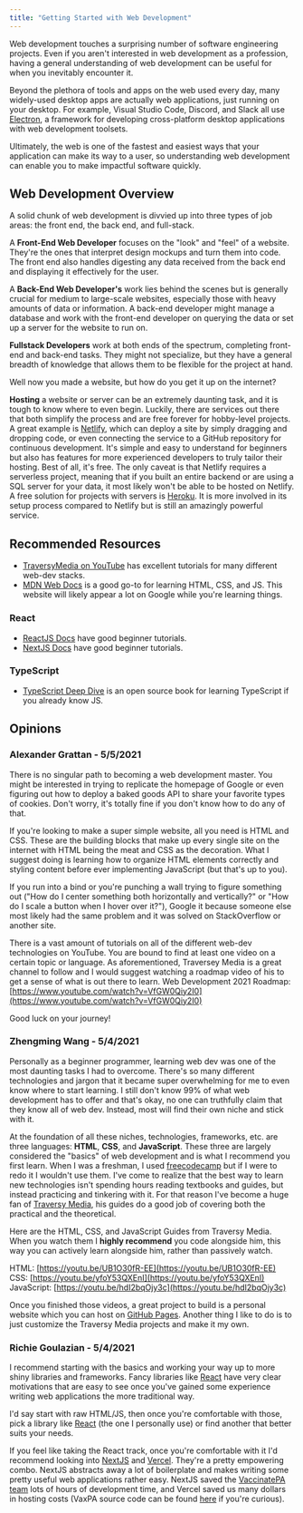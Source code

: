 ```yaml
---
title: "Getting Started with Web Development"
---
```


Web development touches a surprising number of software engineering projects. Even if you aren't interested in web development as a profession, having a general understanding of web development can be useful for when you inevitably encounter it.

Beyond the plethora of tools and apps on the web used every day, many widely-used desktop apps are actually web applications, just running on your desktop. For example, Visual Studio Code, Discord, and Slack all use [Electron](https://www.electronjs.org/), a framework for developing cross-platform desktop applications with web development toolsets.

Ultimately, the web is one of the fastest and easiest ways that your application can make its way to a user, so understanding web development can enable you to make impactful software quickly.

## Web Development Overview

A solid chunk of web development is divvied up into three types of job areas: the front end, the back end, and full-stack.

A **Front-End Web Developer** focuses on the "look" and "feel" of a website. They're the ones that interpret design mockups and turn them into code. The front end also handles digesting any data received from the back end and displaying it effectively for the user.

A **Back-End Web Developer's** work lies behind the scenes but is generally crucial for medium to large-scale websites, especially those with heavy amounts of data or information. A back-end developer might manage a database and work with the front-end developer on querying the data or set up a server for the website to run on.

**Fullstack Developers** work at both ends of the spectrum, completing front-end and back-end tasks. They might not specialize, but they have a general breadth of knowledge that allows them to be flexible for the project at hand.

Well now you made a website, but how do you get it up on the internet?

**Hosting** a website or server can be an extremely daunting task, and it is tough to know where to even begin. Luckily, there are services out there that both simplify the process and are free forever for hobby-level projects. A great example is [Netlify](https://www.netlify.com/), which can deploy a site by simply dragging and dropping code, or even connecting the service to a GitHub repository for continuous development. It's simple and easy to understand for beginners but also has features for more experienced developers to truly tailor their hosting. Best of all, it's free. The only caveat is that Netlify requires a serverless project, meaning that if you built an entire backend or are using a SQL server for your data, it most likely won't be able to be hosted on Netlify. A free solution for projects with servers is [Heroku](https://www.heroku.com/). It is more involved in its setup process compared to Netlify but is still an amazingly powerful service.

## Recommended Resources

- [TraversyMedia on YouTube](https://www.youtube.com/c/TraversyMedia) has excellent tutorials for many different web-dev stacks.
- [MDN Web Docs](https://developer.mozilla.org/en-US/docs/Learn) is a good go-to for learning HTML, CSS, and JS. This website will likely appear a lot on Google while you're learning things.

### React

- [ReactJS Docs](https://reactjs.org/tutorial/tutorial.html) have good beginner tutorials.
- [NextJS Docs](https://nextjs.org/learn/basics/create-nextjs-app) have good beginner tutorials.

### TypeScript

- [TypeScript Deep Dive](https://basarat.gitbook.io/typescript/) is an open source book for learning TypeScript if you already know JS.

## Opinions

### Alexander Grattan - 5/5/2021

There is no singular path to becoming a web development master. You might be interested in trying to replicate the homepage of Google or even figuring out how to deploy a baked goods API to share your favorite types of cookies. Don't worry, it's totally fine if you don't know how to do any of that.

If you're looking to make a super simple website, all you need is HTML and CSS. These are the building blocks that make up every single site on the internet with HTML being the meat and CSS as the decoration. What I suggest doing is learning how to organize HTML elements correctly and styling content before ever implementing JavaScript (but that's up to you).

If you run into a bind or you're punching a wall trying to figure something out ("How do I center something both horizontally and vertically?" or "How do I scale a button when I hover over it?"), Google it because someone else most likely had the same problem and it was solved on StackOverflow or another site.

There is a vast amount of tutorials on all of the different web-dev technologies on YouTube. You are bound to find at least one video on a certain topic or language.
As aforementioned, Traversey Media is a great channel to follow and I would suggest watching a roadmap video of his to get a sense of what is out there to learn.
Web Development 2021 Roadmap: [https://www.youtube.com/watch?v=VfGW0Qiy2I0](https://www.youtube.com/watch?v=VfGW0Qiy2I0)

Good luck on your journey!

### Zhengming Wang - 5/4/2021

Personally as a beginner programmer, learning web dev was one of the most daunting tasks I had to overcome. There's so many different technologies and jargon that it became super overwhelming for me to even know where to start learning. I still don't know 99% of what web development has to offer and that's okay, no one can truthfully claim that they know all of web dev. Instead, most will find their own niche and stick with it.

At the foundation of all these niches, technologies, frameworks, etc. are three languages: **HTML**, **CSS**, and **JavaScript**. These three are largely considered the "basics" of web development and is what I recommend you first learn. When I was a freshman, I used [freecodecamp](https://www.freecodecamp.org/) but if I were to redo it I wouldn't use them. I've come to realize that the best way to learn new technologies isn't spending hours reading textbooks and guides, but instead practicing and tinkering with it. For that reason I've become a huge fan of [Traversy Media](https://www.youtube.com/user/TechGuyWeb), his guides do a good job of covering both the practical and the theoretical.

Here are the HTML, CSS, and JavaScript Guides from Traversy Media. When you watch them I **highly recommend** you code alongside him, this way you can actively learn alongside him, rather than passively watch.

HTML: [https://youtu.be/UB1O30fR-EE](https://youtu.be/UB1O30fR-EE)
CSS: [https://youtu.be/yfoY53QXEnI](https://youtu.be/yfoY53QXEnI)
JavaScript: [https://youtu.be/hdI2bqOjy3c](https://youtu.be/hdI2bqOjy3c)

Once you finished those videos, a great project to build is a personal website which you can host on [GitHub Pages](https://pages.github.com/). Another thing I like to do is to just customize the Traversy Media projects and make it my own.

### Richie Goulazian - 5/4/2021

I recommend starting with the basics and working your way up to more shiny libraries and frameworks. Fancy libraries like [React](https://reactjs.org/) have very clear motivations that are easy to see once you've gained some experience writing web applications the more traditional way.

I'd say start with raw HTML/JS, then once you're comfortable with those, pick a library like [React](https://reactjs.org/) (the one I personally use) or find another that better suits your needs.

If you feel like taking the React track, once you're comfortable with it I'd recommend looking into [NextJS](https://nextjs.org/) and [Vercel](https://vercel.com/). They're a pretty empowering combo. NextJS abstracts away a lot of boilerplate and makes writing some pretty useful web applications rather easy. NextJS saved the [VaccinatePA team](https://www.cs.pitt.edu/news/2021-cs-students-create-vaccinatepa-org) lots of hours of development time, and Vercel saved us many dollars in hosting costs (VaxPA source code can be found [here](https://github.com/VaccinatePA/Vaccinate-PA) if you're curious).
